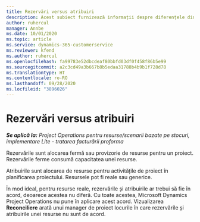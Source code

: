 ```yaml
---
title: Rezervări versus atribuiri
description: Acest subiect furnizează informații despre diferențele dintre rezervările de resurse și atribuirile de resurse.
author: ruhercul
manager: Annbe
ms.date: 10/01/2020
ms.topic: article
ms.service: dynamics-365-customerservice
ms.reviewer: kfend
ms.author: ruhercul
ms.openlocfilehash: fa99783e52dbcdeaf80bbfd03df0f458f86b5e99
ms.sourcegitcommit: a2c3cd49a3b667b8b5edaa31788b4b9b1f728d78
ms.translationtype: HT
ms.contentlocale: ro-RO
ms.lasthandoff: 09/28/2020
ms.locfileid: "3896026"
---
```

# <a name="bookings-vs-assignments"></a>Rezervări versus atribuiri

_**Se aplică la:** Project Operations pentru resurse/scenarii bazate pe stocuri, implementare Lite - tratarea facturării proforma_

Rezervările sunt alocarea fermă sau provizorie de resurse pentru un proiect. Rezervările ferme consumă capacitatea unei resurse. 

Atribuirile sunt alocarea de resurse pentru activitățile de proiect în planificarea proiectului. Resursele pot fi reale sau generice. 

În mod ideal, pentru resurse reale, rezervările și atribuirile ar trebui să fie în acord, deoarece acestea nu diferă. Cu toate acestea, Microsoft Dynamics Project Operations nu pune în aplicare acest acord. Vizualizarea **Reconciliere** arată unui manager de proiect locurile în care rezervările și atribuirile unei resurse nu sunt de acord.
